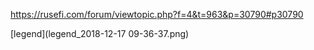 https://rusefi.com/forum/viewtopic.php?f=4&t=963&p=30790#p30790

[legend](legend_2018-12-17 09-36-37.png)